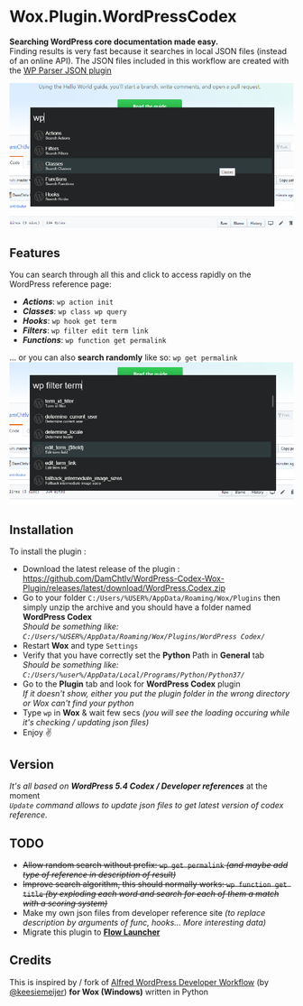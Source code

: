 Wox.Plugin.WordPressCodex
=====================

**Searching WordPress core documentation made easy.**  
Finding results is very fast because it searches in local JSON files (instead of an online API).
The JSON files included in this workflow are created with the [WP Parser JSON plugin](https://github.com/keesiemeijer/wp-parser-json)  

[![Screen 1](https://github.com/DamChtlv/WordPress-Codex-Wox-Plugin/blob/assets/Screenshots/screen1.png)](#screen1)  

Features
---------
You can search through all this and click to access rapidly on the WordPress reference page:
- ***Actions***: `wp action init`
- ***Classes***: `wp class wp query`
- ***Hooks***: `wp hook get term`
- ***Filters***: `wp filter edit term link`
- ***Functions***: `wp function get permalink`  

... or you can also **search randomly** like so: `wp get permalink`  
[![Screen 2](https://github.com/DamChtlv/WordPress-Codex-Wox-Plugin/blob/assets/Screenshots/screen2.png)](#screen2)  

Installation
---------
To install the plugin :
- Download the latest release of the plugin : https://github.com/DamChtlv/WordPress-Codex-Wox-Plugin/releases/latest/download/WordPress.Codex.zip
- Go to your folder `C:/Users/%USER%/AppData/Roaming/Wox/Plugins` then simply unzip the archive and you should have a folder named **WordPress Codex**  
*Should be something like: `C:/Users/%USER%/AppData/Roaming/Wox/Plugins/WordPress Codex/`*
- Restart **Wox** and type `Settings`
- Verify that you have correctly set the **Python** Path in **General** tab  
*Should be something like: `C:/Users/%user%/AppData/Local/Programs/Python/Python37/`*  
- Go to the **Plugin** tab and look for **WordPress Codex** plugin  
*If it doesn't show, either you put the plugin folder in the wrong directory or Wox can't find your python*
- Type `wp` in **Wox** & wait few secs *(you will see the loading occuring while it's checking / updating json files)*
- Enjoy ✌ 

Version
-------
*It's all based on **WordPress 5.4 Codex / Developer references*** at the moment  
*`Update` command allows to update json files to get latest version of codex reference.*

TODO
----
- ~~Allow random search without prefix: `wp get permalink` *(and maybe add type of reference in description of result)*~~  
- ~~Improve search algorithm, this should normally works: `wp function get title` *(by exploding each word and search for each of them a match with a scoring system)*~~
- Make my own json files from developer reference site *(to replace description by arguments of func, hooks... More interesting data)*
- Migrate this plugin to **[Flow Launcher](https://github.com/gabrielcarloto/flow-launcher-helper)**

Credits
---------
This is inspired by / fork of [Alfred WordPress Developer Workflow](https://github.com/keesiemeijer/alfred-wordpress-developer-workflow) (by [@keesiemeijer](https://github.com/keesiemeijer)) **for Wox (Windows)** written in Python
